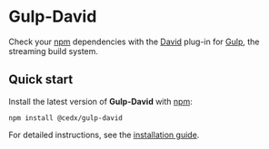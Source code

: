 # Gulp-David
Check your [npm](https://www.npmjs.com) dependencies with the [David](https://david-dm.org) plug-in for [Gulp](http://gulpjs.com), the streaming build system.

## Quick start
Install the latest version of **Gulp-David** with [npm](https://www.npmjs.com):

```shell
npm install @cedx/gulp-david
```

For detailed instructions, see the [installation guide](installation.md).
